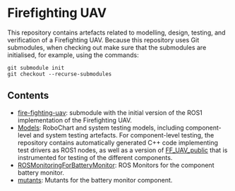# Firefighting UAV
This repository contains artefacts related to modelling, design, testing, and verification of a Firefighting UAV. Because this repository uses Git submodules, when checking out make sure that the submodules are initialised, for example, using the commands:
```
git submodule init
git checkout --recurse-submodules
```

## Contents
* [fire-fighting-uav](/fire-fighting-uav/): submodule with the initial version of the ROS1 implementation of the Firefighting UAV.
* [Models](/Models/): RoboChart and system testing models, including component-level and system testing artefacts. For component-level testing, the repository contains automatically generated C++ code implementing test drivers as ROS1 nodes, as well as a version of [FF_UAV_public](/FF_UAV_public/) that is instrumented for testing of the different components.
* [ROSMonitoringForBatteryMonitor](/ROSMonitoringForBatteryMonitor/): ROS Monitors for the component battery monitor.
* [mutants](/mutants/): Mutants for the battery monitor component.